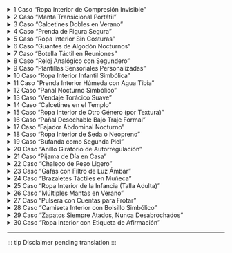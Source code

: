 ﻿<details>
<summary>1 Caso “Ropa Interior de Compresión Invisible”</summary>

 - Contexto: TEPT -C relacional  - ansiedad social.</br>
 - Procedimiento: Camiseta interior de compresión bajo ropa formal en sacramentales.</br>
 - Función: “Abrazo invisible” que reduce hipervigilancia.</br>
 - Riesgo: Visto como “exceso” o “falta de simplicidad”.</br>

</details>
<details>
<summary>2 Caso “Manta Transicional Portátil”</summary>

 - Contexto: Autismo  - TEPT -C.</br>
 - Procedimiento: Llevar una manta pequeña enrollada en mochila para usar en crisis sensoriales.</br>
 - Función: Objeto de contención en entornos impredecibles.</br>
 - Riesgo: Considerado “infantil” o “inapropiado” en adultos.</br>

</details>
<details>
<summary>3 Caso “Calcetines Dobles en Verano”</summary>

 - Contexto: Disociación por trauma temprano.</br>
 - Procedimiento: Usar dos pares de calcetines gruesos incluso en calor.</br>
 - Función: Anclaje propioceptivo para reducir sensación de “flotar”.</br>
 - Riesgo: Juzgado como “descuido” o “falta de higiene”.</br>

</details>
<details>
<summary>4 Caso “Prenda de Figura Segura”</summary>

 - Contexto: Apego traumático.</br>
 - Procedimiento: Llevar siempre una bufanda o chaleco de una persona de confianza.</br>
 - Función: Activación simbólica de redes de apego interno.</br>
 - Riesgo: Malinterpretado como “dependencia emocional”.</br>
</details>
<details>
<summary>5 Caso “Ropa Interior Sin Costuras”</summary>
 
 - Contexto: Autismo  - hipersensibilidad sensorial.</br>
 - Procedimiento: Uso exclusivo de ropa interior sin etiquetas ni costuras.</br>
 - Función: Evitar sobrecarga somatosensorial.</br>
 - Riesgo: Visto como “capricho” o “exigencia innecesaria”.</br>
</details>
<details>
<summary>6 Caso “Guantes de Algodón Nocturnos”</summary>

 - Contexto: TEPT -C somatizado.</br>
 - Procedimiento: Dormir con guantes suaves para reducir hipersensibilidad táctil.</br>
 - Función: Barrera sensorial que permite descanso.</br>
 - Riesgo: Considerado “extraño” o “obsesivo”.</br>
</details>
<details>
<summary>7 Caso “Botella Táctil en Reuniones”</summary>

 - Contexto: TEPT -C  - ansiedad social.</br>
 - Procedimiento: Sostener una botella con textura específica durante charlas.</br>
 - Función: Focalización sensorial para modular ansiedad.</br>
 - Riesgo: Interpretado como “falta de atención” o “jugueteo”.</br>
</details>
<details>
<summary>8 Caso “Reloj Analógico con Segundero”</summary>

 - Contexto: TEPT -C temporal (desincronía cronobiológica).</br>
 - Procedimiento: Uso exclusivo de reloj analógico con segundero visible.</br>
 - Función: Anclaje rítmico para regular percepción del tiempo.</br>
 - Riesgo: Visto como “anticuado” o “innecesario”.</br>
</details>
<details>
<summary>9 Caso “Plantillas Sensoriales Personalizadas”</summary>

 - Contexto: Disociación leve  - autismo.</br>
 - Procedimiento: Zapatos con plantillas de textura variable o ligera vibración.</br>
 - Función: Grounding somático continuo.</br>
 - Riesgo: Ignorado como “detalle menor”.</br>
</details>
<details>
<summary>10 Caso “Ropa Interior Infantil Simbólica”</summary>

 - Contexto: TEPT -C por abandono emocional.</br>
 - Procedimiento: Uso de ropa interior con diseños “infantiles” (ej.: dibujos) bajo ropa adulta.</br>
 - Función: Creación de espacio seguro privado; autocompasión corporal.</br>
 - Riesgo: Malinterpretado como fetichismo o inmadurez.</br>
</details>
<details>
<summary>11 Caso “Prenda Interior Húmeda con Agua Tibia”</summary>

 - Contexto: TEPT -C somatizado  - necesidad de regulación vagal.</br>
 - Procedimiento: Llevar una prenda ligeramente humedecida contra la piel.</br>
 - Función: Estimulación térmica que calma el sistema nervioso.</br>
 - Riesgo: Confundido con negligencia o conducta inapropiada.</br>
</details>
<details>
<summary>12 Caso “Pañal Nocturno Simbólico”</summary>

  - Contexto: TEPT -C disociativo por negligencia infantil.</br>
  - Procedimiento: Uso de pañal de tela con bombacha de goma solo para dormir.</br>
  - Función: Contención táctil, reparación simbólica del cuidado primario.</br>
  - Riesgo: Malinterpretado como regresión o inmadurez.</br>
</details>
<details>
<summary>13 Caso “Vendaje Torácico Suave”</summary>

 - Contexto: Disociación por trauma relacional.</br>
 - Procedimiento: Vendaje elástico no restrictivo alrededor del torso.</br>
 - Función: Sensación de “estar contenido/a” para evitar desintegración del yo.</br>
 - Riesgo: Asociado erróneamente con autolesión o trastornos alimenticios.</br>
</details>
<details>
<summary>14 Caso “Calcetines en el Templo”</summary>

 - Contexto: Autismo  - hipersensibilidad táctil.</br>
 - Procedimiento: Uso de calcetines en entornos donde se espera ir descalzo.</br>
 - Función: Reducir dolor sensorial y mantener conexión corporal.</br>
 - Riesgo: Visto como desobediencia a costumbres locales.</br>
</details>
<details>
<summary>15 Caso “Ropa Interior de Otro Género (por Textura)”</summary>

 - Contexto: TEPT -C  - necesidad sensorial específica.</br>
 - Procedimiento: Uso de ropa interior diseñada para otro género por su corte o suavidad.</br>
 - Función: Regulación táctil, no identidad de género.</br>
 - Riesgo: Confundido con cuestiones de identidad sexual.</br>
</details>
<details>
<summary>16 Caso “Pañal Desechable Bajo Traje Formal”</summary>

 - Contexto: TEPT -C disociativo.</br>
 - Procedimiento: Uso de pañal desechable como prenda interior en eventos sociales.</br>
 - Función: Contención constante para prevenir colapso emocional.</br>
 - Riesgo: Juzgado como “engaño” o “falta de madurez”.</br>
</details>
<details>
<summary>17 Caso “Fajador Abdominal Nocturno”</summary>

 - Contexto: Trauma abdominal  - sensación de vacío emocional.</br>
 - Procedimiento: Prenda enrollada suavemente alrededor del abdomen al dormir.</br>
 - Función: “Sostén interno” que reduce ansiedad visceral.</br>
 - Riesgo: Asociado con control de peso o trastornos corporales.</br>
</details>
<details>
<summary>18 Caso “Ropa Interior de Seda o Neopreno”</summary>

 - Contexto: Autismo  - búsqueda de respuesta táctil específica.</br>
 - Procedimiento: Uso de materiales no convencionales por su efecto regulatorio.</br>
 - Función: Activación selectiva de vías sensoriales calmantes.</br>
 - Riesgo: Visto como “lujo innecesario” o “excentricidad”.</br>
</details>
<details>
<summary>19 Caso “Bufanda como Segunda Piel”</summary>

 - Contexto: TEPT -C relacional.</br>
 - Procedimiento: Llevar siempre una bufanda envolviendo cuello y hombros.</br>
 - Función: Simboliza protección y límite interpersonal.</br>
 - Riesgo: Considerado “exagerado” en climas cálidos.</br>
</details>
<details>
<summary>20 Caso “Anillo Giratorio de Autorregulación”</summary>

 - Contexto: TEPT -C  - flashbacks.</br>
 - Procedimiento: Uso de anillo con parte móvil para frotar en momentos de estrés.</br>
 - Función: Interrupción sensorial de activación traumática.</br>
 - Riesgo: Visto como “juguete” o “distracción”.</br>
</details>
<details>
<summary>21 Caso “Pijama de Día en Casa”</summary>

 - Contexto: TEPT -C  - agotamiento regulatorio.</br>
 - Procedimiento: Usar ropa de dormir durante el día en entornos seguros.</br>
 - Función: Reducir demanda sensorial y preservar energía emocional.</br>
 - Riesgo: Juzgado como “falta de esfuerzo” o “depresión”.</br>
</details>
<details>
<summary>22 Caso “Chaleco de Peso Ligero”</summary>

 - Contexto: Autismo  - ansiedad sensorial.</br>
 - Procedimiento: Chaleco con peso distribuido (menos del 10% del peso corporal).</br>
 - Función: Estimulación propioceptiva para calma neurológica.</br>
 - Riesgo: Malinterpretado como “castigo” o “restricción”.</br>
</details>
<details>
<summary>23 Caso “Gafas con Filtro de Luz Ámbar”</summary>

 - Contexto: TEPT -C  - sobrecarga visual.</br>
 - Procedimiento: Uso de lentes con tinte específico en interiores.</br>
 - Función: Reducir estimulación visual que activa alarma.</br>
 - Riesgo: Visto como “afectación” o “rareza”.</br>
</details>
<details>
<summary>24 Caso “Brazaletes Táctiles en Muñeca”</summary>

 - Contexto: Disociación por trauma interpersonal.</br>
 - Procedimiento: Uso de brazaletes con texturas variables.</br>
 - Función: Anclaje táctil para mantener presencia corporal.</br>
 - Riesgo: Confundido con moda o accesorio estético.</br>
</details>
<details>
<summary>25 Caso “Ropa Interior de la Infancia (Talla Adulta)”</summary>

 - Contexto: TEPT -C por ruptura del apego temprano.</br>
 - Procedimiento: Reproducir prenda de la infancia en talla adulta.</br>
 - Función: Reconexión simbólica con etapa previa al trauma.</br>
 - Riesgo: Malinterpretado como fijación patológica.</br>
</details>
<details>
<summary>26 Caso “Múltiples Mantas en Verano”</summary>

 - Contexto: TEPT -C nocturno  - miedo a la desintegración.</br>
 - Procedimiento: Dormir envuelto/a en varias mantas, incluso con calor.</br>
 - Función: Recrear “útero seguro” para descanso reparador.</br>
 - Riesgo: Visto como “irracional” o “autodestructivo”.</br>
</details>
<details>
<summary>27 Caso “Pulsera con Cuentas para Frotar”</summary>

 - Contexto: TEPT-C - hiperalerta.</br>
 - Procedimiento: Pulsera con cuentas texturizadas para estimulación repetitiva.</br>
 - Función: Autorregulación no verbal en entornos sociales.</br>
 - Riesgo: Juzgado como “nerviosismo” o “falta de compostura”.</br>
</details>
<details>
<summary>28 Caso “Camiseta Interior con Bolsillo Simbólico”</summary>

 - Contexto: TEPT -C  - necesidad de objeto transicional.</br>
 - Procedimiento: Camiseta con pequeño bolsillo interno que contiene un objeto seguro.</br>
 - Función: Acceso discreto a anclaje emocional.</br>
 - Riesgo: Ignorado o malinterpretado como “extraño”.</br>
</details>
<details>
<summary>29 Caso “Zapatos Siempre Atados, Nunca Desabrochados”</summary>

 - Contexto: Autismo  - necesidad de predictibilidad sensorial.</br>
 - Procedimiento: Mantener zapatos siempre bien ajustados, sin holgura.</br>
 - Función: Evitar sensación de “desconexión” con el suelo.</br>
 - Riesgo: Visto como “rigidez” o “obsesión”.</br>
</details>
<details>
<summary>30 Caso “Ropa Interior con Etiqueta de Afirmación”</summary>

 - Contexto: TEPT -C  - vergüenza internalizada.</br>
 - Procedimiento: Prenda con etiqueta cosida que dice “Seguro/a”, “Digno/a”, etc.</br>
 - Función: Refuerzo simbólico de valor personal en momentos de crisis.</br>
 - Riesgo: Invisibilizado o considerado “superstición”.</br>
</details>

---

::: tip
Disclaimer pending translation
:::
